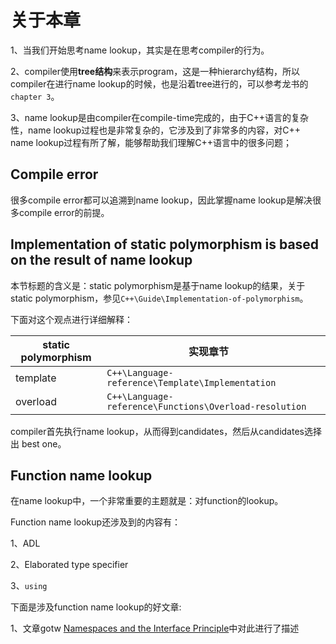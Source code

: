 # 关于本章

1、当我们开始思考name lookup，其实是在思考compiler的行为。

2、compiler使用**tree结构**来表示program，这是一种hierarchy结构，所以compiler在进行name lookup的时候，也是沿着tree进行的，可以参考龙书的`chapter 3`。

3、name lookup是由compiler在compile-time完成的，由于C++语言的复杂性，name lookup过程也是非常复杂的，它涉及到了非常多的内容，对C++ name lookup过程有所了解，能够帮助我们理解C++语言中的很多问题；

## Compile error

很多compile error都可以追溯到name lookup，因此掌握name lookup是解决很多compile error的前提。

## Implementation of static polymorphism is based on the result of name lookup

本节标题的含义是：static polymorphism是基于name lookup的结果，关于static polymorphism，参见`C++\Guide\Implementation-of-polymorphism`。

下面对这个观点进行详细解释：

| static polymorphism | 实现章节                                               |      |
| ------------------- | ------------------------------------------------------ | ---- |
| template            | `C++\Language-reference\Template\Implementation`       |      |
| overload            | `C++\Language-reference\Functions\Overload-resolution` |      |

compiler首先执行name lookup，从而得到candidates，然后从candidates选择出 best one。

## Function name lookup

在name lookup中，一个非常重要的主题就是：对function的lookup。

Function name lookup还涉及到的内容有：

1、ADL

2、Elaborated type specifier

3、`using`

下面是涉及function name lookup的好文章: 

1、文章gotw [Namespaces and the Interface Principle](http://www.gotw.ca/publications/mill08.htm)中对此进行了描述








